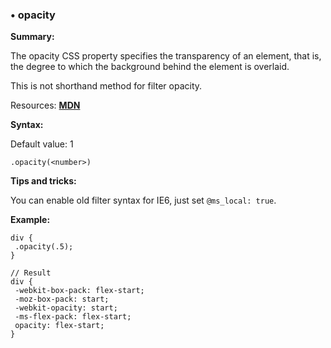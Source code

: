 ### <a name="opacity"></a> &#8226; opacity
**Summary:**

The opacity CSS property specifies the transparency of an element, that is, the degree to which the background behind the element is overlaid.  

This is not shorthand method for filter opacity.

Resources: **[MDN](https://developer.mozilla.org/en-US/docs/Web/CSS/opacity)**

**Syntax:**

Default value: 1

    .opacity(<number>) 

**Tips and tricks:**

  You can enable old filter syntax for IE6, just set `@ms_local: true`.
  
**Example:**

    div {
     .opacity(.5);
    }
    
    // Result
    div {
     -webkit-box-pack: flex-start;
     -moz-box-pack: start;
     -webkit-opacity: start;
     -ms-flex-pack: flex-start;
     opacity: flex-start;
    }


